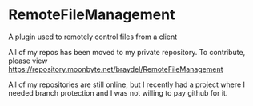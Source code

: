 # RemoteFileManagement
A plugin used to remotely control files from a client

All of my repos has been moved to my private repository. To contribute, please view https://repository.moonbyte.net/braydel/RemoteFileManagement

All of my repositories are still online, but I recently had a project where I needed branch protection and I was not willing to pay github for it.
